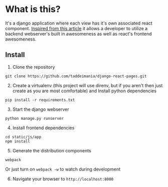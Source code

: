 # What is this?

It's a django application where each view has it's own associated
react component. [Inspired from this article](https://hackernoon.com/reconciling-djangos-mvc-templates-with-react-components-3aa986cf510a) it allows a developer to utilize a backend webserver's built in awesomeness as well as react's frontend awesomeness.

## Install

1) Clone the repository

```
git clone https://github.com/taddeimania/django-react-pages.git
```

2) Create a virtualenv (this project will use direnv, but if you aren't then just create as you are most comfortable) and Install python dependencies

```
pip install -r requirements.txt
```

3) Start the django webserver

```
python manage.py runserver
```

4) Install frontend dependencies

```
cd static/js/app
npm install
```

5) Generate the distribution components

```
webpack
```

Or just turn on `webpack -w` to watch during development

6) Navigate your browser to `http://localhost:8000`